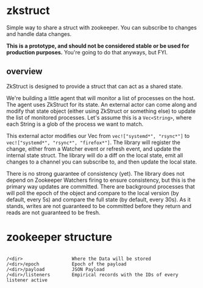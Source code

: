 
# zkstruct
Simple way to share a struct with zookeeper. You can subscribe to changes and handle data changes.

**This is a prototype, and should not be considered stable or be used for production purposes.**
You're going to do that anyways, but FYI.


## overview
ZkStruct is designed to provide a struct that can act as a shared state. 

We're building a little agent that will monitor a list of processes on the host. The agent uses ZkStruct for its state.
An external actor can come along and modify that state object (either using ZkStruct or something else) to update the
list of monitored processes. Let's assume this is a `Vec<String>`, where each String is a glob of the process we want
to match. 

This external actor modifies our Vec from `vec!["systemd*", "rsync*"]` to `vec!["systemd*", "rsync*", "firefox*"]`. The
library will register the change, either from a Watcher event or refresh event, and update the internal state struct.
The library will do a diff on the local state, emit all changes to a channel you can subscribe to, and then update the
local state. 

There is no strong guarantee of consistency (yet). The library does not depend on Zookeeper Watchers firing to ensure
consistency, but this is the primary way updates are committed. There are background processes that will poll the epoch
of the object and compare to the local version (by default, every 5s) and compare the full state (by default, every 
30s). As it stands, writes are not guaranteed to be committed before they return and reads are not guaranteed to be 
fresh.


# zookeeper structure
```text

/<dir>                  Where the Data will be stored
/<dir>/epoch            Epoch of the payload
/<dir>/payload          JSON Payload
/<dir>/listeners        Empirical records with the IDs of every listener active

```


